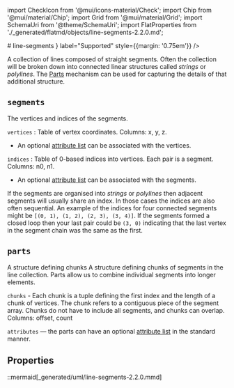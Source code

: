 import CheckIcon from '@mui/icons-material/Check';
import Chip from '@mui/material/Chip';
import Grid from '@mui/material/Grid';
import SchemaUri from '@theme/SchemaUri';
import FlatProperties from './_generated/flatmd/objects/line-segments-2.2.0.md';

<Grid container>
# line-segments
<Chip color="info" icon={<CheckIcon />} label="Supported" style={{margin: '0.75em'}} />
</Grid>
<SchemaUri uri="schema/objects/line-segments/2.2.0/line-segments.schema.json" />

A collection of lines composed of straight segments.
Often the collection will be broken down into connected linear structures called *strings* or *polylines*.  The [Parts](../understanding-schemas/understanding-parts.md) mechanism can be used for capturing the details of that additional structure.

## `segments`

The vertices and indices of the segments.

`vertices` : Table of vertex coordinates. Columns: x, y, z.

 - An optional [attribute list](../understanding-schemas/understanding-attributes.md) can be associated with the vertices.

`indices` : Table of 0-based indices into vertices. Each pair is a segment. Columns: n0, n1.

- An optional [attribute list](../understanding-schemas/understanding-attributes.md) can be associated with the segments.

If the segments are organised into *strings* or *polylines* then adjacent segments will usually share an index.  In those cases the indices are also often sequential.  An example of the indices for four connected segments might be `[(0, 1), (1, 2), (2, 3), (3, 4)]`. If the segments formed a closed loop then your last pair could be `(3, 0)` indicating that the last vertex in the segment chain was the same as the first.

## `parts`

A structure defining chunks A structure defining chunks of segments in the line collection. Parts allow us to combine individual segments into longer elements.

`chunks` -
Each chunk is a tuple defining the first index and the length of a chunk of vertices. The chunk refers to a contiguous piece of the segment array. Chunks do not have to include all segments, and chunks can overlap. Columns: offset, count

`attributes` — the parts can have an optional [attribute list](../understanding-schemas/understanding-attributes.md) in the standard manner.

## Properties

<FlatProperties />

::mermaid[_generated/uml/line-segments-2.2.0.mmd]
